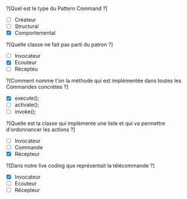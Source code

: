 ?[Quel est le type du Pattern Command ?]
-[ ] Créateur
-[ ] Structural
-[x] Comportemental

?[Quelle classe ne fait pas parti du patron ?]
-[ ] Invocateur
-[x] Ecouteur
-[ ] Récepteu

?[Comment nomme t'on la méthode qui est implémentée dans toutes les Commandes concrètes ?]
-[x] execute();
-[ ] activate();
-[ ] invoke();

?[Quelle est la classe qui implémente une liste et qui va permettre d'ordonnancer les actions ?]
-[ ] Invocateur
-[ ] Commande
-[x] Récepteur

?[Dans notre live coding que représentait la télécommande ?]
-[x] Invocateur
-[ ] Ecouteur
-[ ] Récepteur
